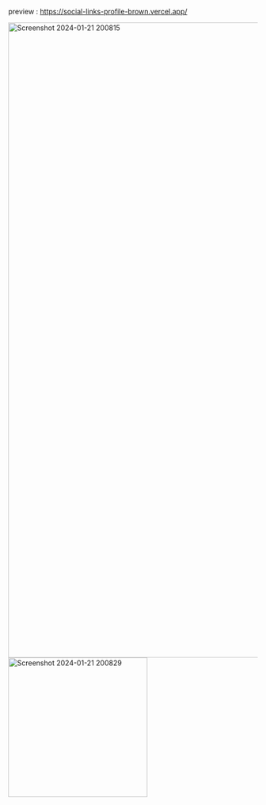 preview : https://social-links-profile-brown.vercel.app/

<img width="1280" alt="Screenshot 2024-01-21 200815" src="https://github.com/night-sornram/social-links-profile/assets/136814474/868b1400-0215-4c15-b05f-ccc6cadd2a3d">
<img width="281" alt="Screenshot 2024-01-21 200829" src="https://github.com/night-sornram/social-links-profile/assets/136814474/1a876ca0-7fcb-4b4a-bde1-cf2f42b79e97">
